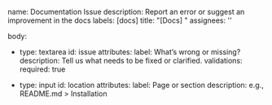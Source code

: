 name: Documentation Issue
description: Report an error or suggest an improvement in the docs
labels: [docs]
title: "[Docs] "
assignees: ''

body:

- type: textarea
  id: issue
  attributes:
  label: What’s wrong or missing?
  description: Tell us what needs to be fixed or clarified.
  validations:
  required: true

- type: input
  id: location
  attributes:
  label: Page or section
  description: e.g., README.md > Installation
